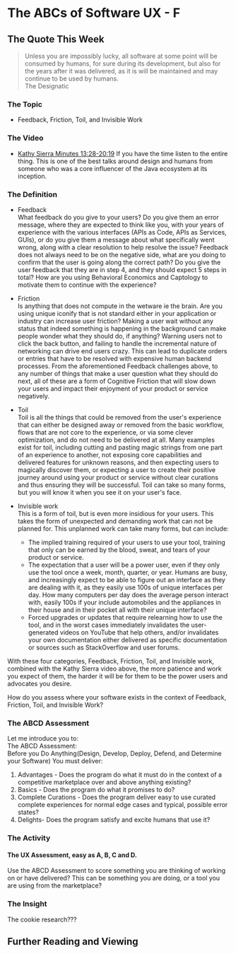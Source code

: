 # The ABCs of Software UX - F

## The Quote This Week
> Unless you are impossibly lucky, all software at some point will be consumed by humans, for sure during its development, but also for the years after it was delivered, as it is will be maintained and may continue to be used by humans.  
> The Designatic

### The Topic
 - Feedback, Friction, Toil, and Invisible Work 

### The Video
 - [Kathy Sierra Minutes 13:28-20:19](https://www.youtube.com/watch?v=3fpHYm6kTik)
If you have the time listen to the entire thing.  This is one of the best talks around design and humans from someone who was a core influencer of the Java ecosystem at its inception.

### The Definition
 - Feedback  
   What feedback do you give to your users?  Do you give them an error message, where they are expected to think like you, with your years of experience with the various interfaces (APIs as Code, APIs as Services, GUIs), or do you give them a message about what specifically went wrong, along with a clear resolution to help resolve the issue?  Feedback does not always need to be on the negative side, what are you doing to confirm that the user is going along the correct path?  Do you give the user feedback that they are in step 4, and they should expect 5 steps in total?  How are you using Behavioral Economics and Captology to motivate them to continue with the experience?  

 - Friction  
   Is anything that does not compute in the wetware ie the brain.  Are you using unique iconify that is not standard either in your application or industry can increase user friction?  Making a user wait without any status that indeed something is happening in the background can make people wonder what they should do, if anything?  Warning users not to click the back button, and failing to handle the incremental nature of networking can drive end users crazy.  This can lead to duplicate orders or entries that have to be resolved with expensive human backend processes.  From the aforementioned Feedback challenges above, to any number of things that make a user question what they should do next, all of these are a form of Cognitive Friction that will slow down your users and impact their enjoyment of your product or service negatively.

 - Toil  
   Toil is all the things that could be removed from the user's experience that can either be designed away or removed from the basic workflow, flows that are not core to the experience, or via some clever optimization, and do not need to be delivered at all.  Many examples exist for toil, including cutting and pasting magic strings from one part of an experience to another, not exposing core capabilities and delivered features for unknown reasons, and then expecting users to magically discover them, or  expecting a user to create their positive journey around using your product or service without clear curations and thus ensuring they will be successful.  Toil can take so many forms, but you will know it when you see it on your user's face.

 - Invisible work  
   This is a form of toil, but is even more insidious for your users.  This takes the form of unexpected and demanding work that can not be planned for.  This unplanned work can take many forms, but can include:  
   - The implied training required of your users to use your tool, training that only can be earned by the blood, sweat, and tears of your product or service.
   - The expectation that a user will be a power user, even if they only use the tool once a week, month, quarter, or year.  Humans are busy, and increasingly expect to be able to figure out an interface as they are dealing with it, as they easily use 100s of unique interfaces per day.  How many computers per day does the average person interact with, easily 100s if your include automobiles and the appliances in their house and in their pocket all with their unique interface?
   - Forced upgrades or updates that require relearning how to use the tool, and in the worst cases immediately invalidates the user-generated videos on YouTube that help others, and/or invalidates your own documentation either delivered as specific documentation or sources such as StackOverflow and user forums.

With these four categories, Feedback, Friction, Toil, and Invisible work, combined with the Kathy Sierra video above, the more patience and work you expect of them, the harder it will be for them to be the power users and advocates you desire.

How do you assess where your software exists in the context of Feedback, Friction, Toil, and Invisible  Work?
### The ABCD Assessment
Let me introduce you to:  
The ABCD Assessment:  
Before you Do Anything(Design, Develop, Deploy, Defend, and Determine your Software)
You must deliver:
1. Advantages -  Does the program do what it must do in the context of a competitive marketplace over and above anything existing?
2. Basics - Does the program do what it promises to do? 
3. Complete Curations - Does the program deliver easy to use curated complete experiences for normal edge cases and typical, possible error states?
4. Delights- Does the program satisfy and excite humans that use it?

### The Activity
#### The UX Assessment, easy as A, B, C and D.
Use the ABCD Assessment to score something you are thinking of working on or have delivered?  This can be something you are doing, or a tool you are using from the marketplace?

### The Insight
The cookie research???

## Further Reading and Viewing
